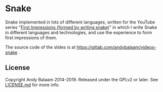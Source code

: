 # Snake

Snake implemented in lots of different languages, written for the YouTube
series "[First Impressions (formed by writing snake)](https://www.youtube.com/watch?v=LZzr9wvlWaE&list=PLgyU3jNA6VjTYOJZVTYuxMz2UD7hi4Xsu)"
in which I write Snake in different languages and technologies, and use the
experience to form first impressions of them.

The source code of the slides is at https://gitlab.com/andybalaam/videos-snake .

## License

Copyright Andy Balaam 2014-2019.  Released under the GPLv2 or later.  See
[LICENSE.md](LICENSE.md) for more info.
